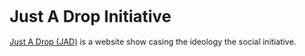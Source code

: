 # Just A Drop Initiative 

[Just A Drop (JAD)](https://shravan20.github.io/justadrop/
) is a website show casing the ideology the social initiative.
